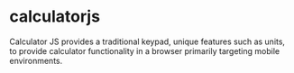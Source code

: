 # calculatorjs
Calculator JS provides a traditional keypad, unique features such as units, to provide calculator functionality in a browser primarily targeting mobile environments.
